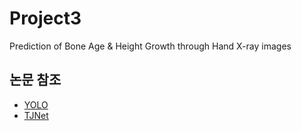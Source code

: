 # Project3
Prediction of Bone Age &amp; Height Growth through Hand X-ray images
## 논문 참조
* [YOLO](https://github.com/JHtiger98/Project3/blob/main/paper_review/YOLO.md)
* [TJNet](https://github.com/JHtiger98/Project3/blob/main/paper_review/TJNet.md)
